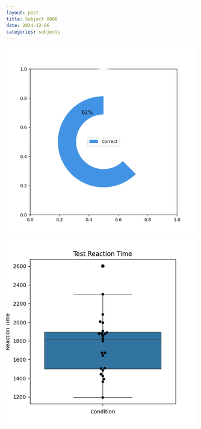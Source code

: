 ```yaml
---
layout: post
title: Subject 8008
date: 2024-12-06
categories: subjects
---
```


![](data/8008/run-2/8008_FN_acc_test.png)
![](data/8008/run-2/8008_FN_rt.png)
